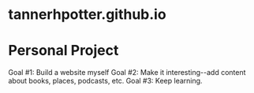 # tannerhpotter.github.io
# Personal Project
  Goal #1: Build a website myself
  Goal #2: Make it interesting--add content about books, places, podcasts, etc. 
  Goal #3: Keep learning.
